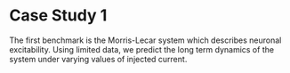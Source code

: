 # Case Study 1
The first benchmark is the Morris-Lecar system which describes neuronal excitability. Using limited data, we predict the long term dynamics of the system under varying values of injected current.
